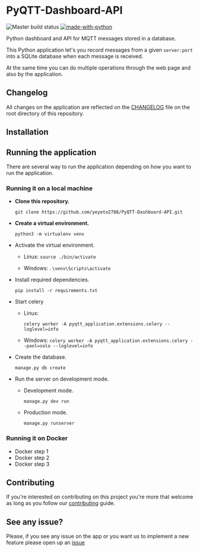 # PyQTT-Dashboard-API

![Master build status](https://travis-ci.org/yeyeto2788/PyQTT-Dashboard-API.svg?branch=master)
[![made-with-python](https://img.shields.io/badge/Made%20with-Python-1f425f.svg)](https://www.python.org/)

Python dashboard and API for MQTT messages stored in a database.

This Python application let's you record messages from a given `server:port`  
into a SQLite database when each message is received.

At the same time you can do multiple operations through the web page and also
by the application.

## Changelog
All changes on the application are reflected on the [CHANGELOG](./CHANGELOG.md)
file on the root directory of this repository.

## Installation

## Running the application
There are several way to run the application depending on how you want to run the application.

### Running it on a local machine

- **Clone this repository.**

  `git clone https://github.com/yeyeto2788/PyQTT-Dashboard-API.git`
    
- **Create a virtual environment.**

  `python3 -m virtualenv venv`
    
- Activate the virtual environment.

  - Linux: `source ./bin/activate` 
  
  - Windows: `.\venv\Scripts\activate`
    
- Install required dependencies.

  `pip install -r requirements.txt`

- Start celery

  - Linux:
    
    `celery worker -A pyqtt_application.extensions.celery --loglevel=info`
  
  - Windows:
    `celery worker -A pyqtt_application.extensions.celery --pool=solo --loglevel=info`
    
- Create the database.

  `manage.py db create`
    
- Run the server on development mode.

  - Development mode.
    
    `manage.py dev run`
  
  - Production mode.
  
    `manage.py runserver`

### Running it on Docker

- Docker step 1
- Docker step 2
- Docker step 3

## Contributing
If you're interested on contributing on this project you're more that welcome as
 long as you follow our [contributing](./CONTRIBUTING.md) guide.

## See any issue?
Please, if you see any issue on the app or you want us to implement a new
feature please open up an
[issue](https://github.com/yeyeto2788/PyQTT-Dashboard-API/issues/new/choose)
